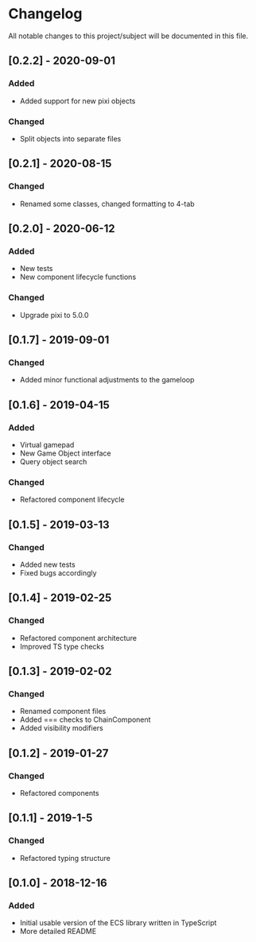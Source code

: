 # Changelog
All notable changes to this project/subject will be documented in this file.

## [0.2.2] - 2020-09-01
### Added
- Added support for new pixi objects

### Changed
- Split objects into separate files

## [0.2.1] - 2020-08-15
### Changed
- Renamed some classes, changed formatting to 4-tab

## [0.2.0] - 2020-06-12
### Added
- New tests
- New component lifecycle functions

### Changed
- Upgrade pixi to 5.0.0


## [0.1.7] - 2019-09-01
### Changed
- Added minor functional adjustments to the gameloop

## [0.1.6] - 2019-04-15
### Added
- Virtual gamepad
- New Game Object interface
- Query object search

### Changed
- Refactored component lifecycle

## [0.1.5] - 2019-03-13
### Changed
- Added new tests
- Fixed bugs accordingly 

## [0.1.4] - 2019-02-25
### Changed
- Refactored component architecture
- Improved TS type checks

## [0.1.3] - 2019-02-02
### Changed
- Renamed component files
- Added === checks to ChainComponent
- Added visibility modifiers

## [0.1.2] - 2019-01-27
### Changed
- Refactored components


## [0.1.1] - 2019-1-5
### Changed
- Refactored typing structure


## [0.1.0] - 2018-12-16
### Added
- Initial usable version of the ECS library written in TypeScript
- More detailed README

